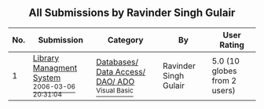 ﻿<div align="center">

## All Submissions by Ravinder Singh Gulair

</div>

No.  | Submission | Category | By   | User Rating
---- | ---------- | -------- | ---- | -----------
1 | [Library Managment System<br /><sup>2006-03-06 20:31:04</sup>](https://github.com/Planet-Source-Code/ravinder-singh-gulair-library-managment-system__1-64585) | [Databases/ Data Access/ DAO/ ADO<br /><sup>Visual Basic</sup>](../ByCategory/databases-data-access-dao-ado__1-6.md) | Ravinder Singh Gulair | 5.0 (10 globes from 2 users)
